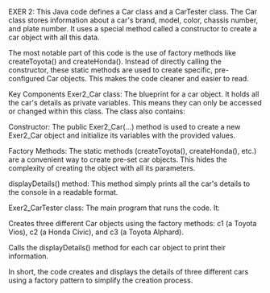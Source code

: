EXER 2: This Java code defines a Car class and a CarTester class. The Car class stores information about a car's brand, model, color, chassis number, and plate number. It uses a special method called a constructor to create a car object with all this data.

The most notable part of this code is the use of factory methods like createToyota() and createHonda(). Instead of directly calling the constructor, these static methods are used to create specific, pre-configured Car objects. This makes the code cleaner and easier to read.

Key Components
Exer2_Car class: The blueprint for a car object. It holds all the car's details as private variables. This means they can only be accessed or changed within this class. The class also contains:

Constructor: The public Exer2_Car(...) method is used to create a new Exer2_Car object and initialize its variables with the provided values.

Factory Methods: The static methods (createToyota(), createHonda(), etc.) are a convenient way to create pre-set car objects. This hides the complexity of creating the object with all its parameters.

displayDetails() method: This method simply prints all the car's details to the console in a readable format.

Exer2_CarTester class: The main program that runs the code. It:

Creates three different Car objects using the factory methods: c1 (a Toyota Vios), c2 (a Honda Civic), and c3 (a Toyota Alphard).

Calls the displayDetails() method for each car object to print their information.

In short, the code creates and displays the details of three different cars using a factory pattern to simplify the creation process.
